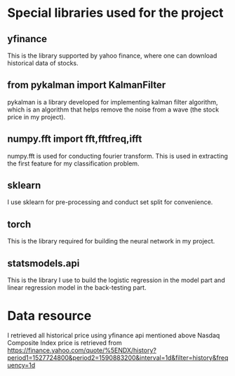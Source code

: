 # Special libraries used for the project
## yfinance
This is the library supported by yahoo finance, where one can download historical data of stocks.
## from pykalman import KalmanFilter
pykalman is a library developed for implementing kalman filter algorithm, which is an algorithm that helps remove the noise from a wave (the stock price in my project).
## numpy.fft import fft,fftfreq,ifft
numpy.fft is used for conducting fourier transform. This is used in extracting the first feature for my classification problem. 
## sklearn
I use sklearn for pre-processing and conduct set split for convenience. 
## torch
This is the library required for building the neural network in my project. 
## statsmodels.api
This is the library I use to build the logistic regression in the model part and linear regression model in the back-testing part.

# Data resource
I retrieved all historical price using yfinance api mentioned above
Nasdaq Composite Index price is retrieved from https://finance.yahoo.com/quote/%5ENDX/history?period1=1527724800&period2=1590883200&interval=1d&filter=history&frequency=1d
